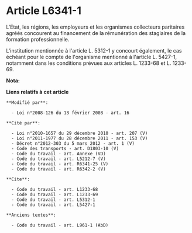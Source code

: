 # Article L6341-1

L'Etat, les régions, les employeurs et les organismes collecteurs paritaires agréés concourent au financement de la
rémunération des stagiaires de la formation professionnelle.

L'institution mentionnée à l'article L. 5312-1 y concourt également, le cas échéant pour le compte de l'organisme mentionné à
l'article L. 5427-1, notamment dans les conditions prévues aux articles L. 1233-68 et L. 1233-69.

**Nota:**



**Liens relatifs à cet article**

	**Modifié par**:

	  - Loi n°2008-126 du 13 février 2008 - art. 16

	**Cité par**:

	  - Loi n°2010-1657 du 29 décembre 2010 - art. 207 (V)
	  - Loi n°2011-1977 du 28 décembre 2011 - art. 153 (V)
	  - Décret n°2012-303 du 5 mars 2012 - art. 1 (V)
	  - Code des transports - art. D1803-10 (V)
	  - Code du travail - art. Annexe (VD)
	  - Code du travail - art. L5212-7 (V)
	  - Code du travail - art. R6341-25 (V)
	  - Code du travail - art. R6342-2 (V)

	**Cite**:

	  - Code du travail - art. L1233-68
	  - Code du travail - art. L1233-69
	  - Code du travail - art. L5312-1
	  - Code du travail - art. L5427-1

	**Anciens textes**:

	  - Code du travail - art. L961-1 (AbD)
